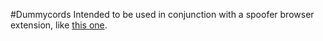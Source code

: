 #Dummycords
Intended to be used in conjunction with a spoofer browser extension, like [this one](https://addons.mozilla.org/en-US/firefox/addon/spoof-geolocation).
